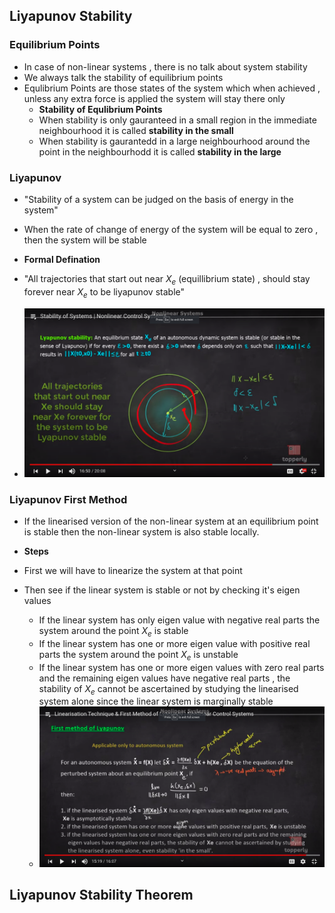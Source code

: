 ## Liyapunov Stability

### Equilibrium Points
- In case of non-linear systems , there is no talk about system stability
- We always talk the stability of equilibrium points
- Equlibrium Points are those states of the system which when achieved , unless any extra force is applied the system will stay there only
  - **Stability of Equlibrium Points**
  - When stability is only gauranteed in a small region in the immediate neighbourhood it is called **stability in the small**
  - When stability is gaurantedd in a large neighbourhood around the point in the neighbourhodd it is called **stability in the large**

### Liyapunov
- "Stability of a system can be judged on the basis of energy in the system"
- When the rate of change of energy of the system will be equal to zero , then the system will be stable

- **Formal Defination**
- "All trajectories that start out near $X_e$ (equillibrium state) , should stay forever near $X_e$ to be liyapunov stable"
- ![formal-defination](formal-defination.jpg)

### Liyapunov First Method
- If the linearised version of the non-linear system at an equilibrium point is stable then the non-linear system is also stable locally.

- **Steps**
- First we will have to linearize the system at that point
- Then see if the linear system is stable or not by checking it's eigen values
  - If the linear system has only eigen value with negative real parts the
  system around the point $X_e$ is stable
  - If the linear system has one or more eigen value with positive real parts
  the system around the point $X_e$ is unstable
  - If the linear system has one or more eigen values with zero real parts and
  the remaining eigen values have negative real parts , the stability of $X_e$
  cannot be ascertained by studying the linearised system alone since the
  linear system is marginally stable 
  - ![stepsfirstmethod](stepsfirstmethod.jpg)

## Liyapunov Stability Theorem